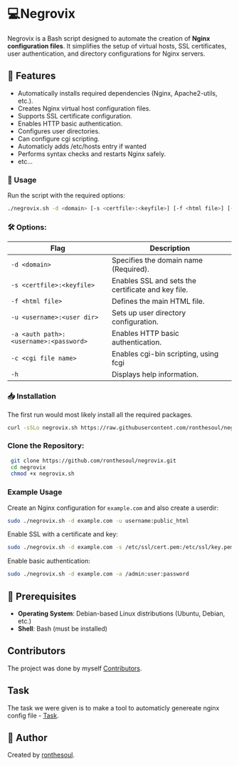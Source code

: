 # 💻Negrovix

Negrovix is a Bash script designed to automate the creation of **Nginx configuration files**. It simplifies the setup of virtual hosts, SSL certificates, user authentication, and directory configurations for Nginx servers.

## 📝 Features
- Automatically installs required dependencies (Nginx, Apache2-utils, etc.).
- Creates Nginx virtual host configuration files.
- Supports SSL certificate configuration.
- Enables HTTP basic authentication.
- Configures user directories.
- Can configure cgi scripting.
- Automaticly adds /etc/hosts entry if wanted
- Performs syntax checks and restarts Nginx safely.
- etc...


### 🚀 Usage
Run the script with the required options:
```bash
./negrovix.sh -d <domain> [-s <certfile>:<keyfile>] [-f <html file>] [-u <username>:<user dir>] [-a <auth path>:<username>:<password>]
```

### 🛠️ Options:
| Flag | Description |
|------|-------------|
| `-d <domain>` | Specifies the domain name (Required). |
| `-s <certfile>:<keyfile>` | Enables SSL and sets the certificate and key file. |
| `-f <html file>` | Defines the main HTML file. |
| `-u <username>:<user dir>` | Sets up user directory configuration. |
| `-a <auth path>:<username>:<password>` | Enables HTTP basic authentication. |
| `-c <cgi file name>` | Enables cgi-bin scripting, using fcgi |
| `-h` | Displays help information. |

### 📥 Installation
The first run would most likely install all the required packages. 
```bash
curl -sSLo negrovix.sh https://raw.githubusercontent.com/ronthesoul/negrovix/refs/heads/main/negrovix.sh && chmod +x negrovix.sh
```

### Clone the Repository:
```bash
 git clone https://github.com/ronthesoul/negrovix.git
 cd negrovix
 chmod +x negrovix.sh
```

### Example Usage
Create an Nginx configuration for `example.com` and also create a userdir:
```bash
sudo ./negrovix.sh -d example.com -u username:public_html
```

Enable SSL with a certificate and key:
```bash
sudo ./negrovix.sh -d example.com -s /etc/ssl/cert.pem:/etc/ssl/key.pem
```

Enable basic authentication:
```bash
sudo ./negrovix.sh -d example.com -a /admin:user:password
```

## 🔧 Prerequisites
-  **Operating System**: Debian-based Linux distributions (Ubuntu, Debian, etc.)
-  **Shell**: Bash (must be installed)

## Contributors 
The project was done by myself [Contributors](https://github.com/ronthesoul/Negrovix/blob/main/CONTRIBUTORS.md).

## Task
The task we were given is to make a tool to automaticly genereate nginx config file - [Task](https://github.com/ronthesoul/Negrovix/blob/main/TASKS.md).

## 👤 Author
Created by [ronthesoul](https://github.com/ronthesoul).

